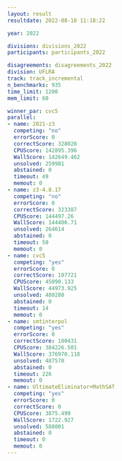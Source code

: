 ```yaml
---
layout: result
resultdate: 2022-08-10 11:18:22

year: 2022

divisions: divisions_2022
participants: participants_2022

disagreements: disagreements_2022
division: UFLRA
track: track_incremental
n_benchmarks: 935
time_limit: 1200
mem_limit: 60

winner_par: cvc5
parallel:
- name: 2021-z3
  competing: "no"
  errorScore: 0
  correctScore: 328020
  CPUScore: 142895.396
  WallScore: 142649.462
  unsolved: 259981
  abstained: 0
  timeout: 49
  memout: 0
- name: z3-4.8.17
  competing: "no"
  errorScore: 0
  correctScore: 323387
  CPUScore: 144497.26
  WallScore: 144406.71
  unsolved: 264614
  abstained: 0
  timeout: 50
  memout: 0
- name: cvc5
  competing: "yes"
  errorScore: 0
  correctScore: 107721
  CPUScore: 45090.133
  WallScore: 44973.925
  unsolved: 480280
  abstained: 0
  timeout: 14
  memout: 0
- name: smtinterpol
  competing: "yes"
  errorScore: 0
  correctScore: 100431
  CPUScore: 384226.501
  WallScore: 376970.118
  unsolved: 487570
  abstained: 0
  timeout: 226
  memout: 0
- name: UltimateEliminator+MathSAT
  competing: "yes"
  errorScore: 0
  correctScore: 0
  CPUScore: 3875.499
  WallScore: 1722.927
  unsolved: 588001
  abstained: 0
  timeout: 0
  memout: 0
---
```

